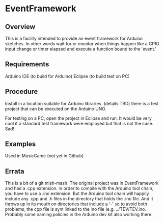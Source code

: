 # EventFramework #

## Overview ##

This is a facility intended to provide an event framework for
Arduino sketches. In other words wait for or monitor when things happen
like a GPIO input change or timer elapsed and execute a function
bound to the 'event.'

## Requirements ##

Arduino IDE (to build for Arduino)
Eclipse (to build test on PC)

## Procedure ##

Install in a location suitable for Arduino libraries. (details TBD) there
is a test project that can be executed on the Arduino UNO.

For testing on a PC, open the project in Eclipse and run. It would be very 
cool if a standard test framework were employed but that is not the case. Sad!

## Examples ##

Used in MusicGame (not yet in Github)

## Errata ##

This is a bit of a git mish-mash. The original project was in
EventFramework and had a .cpp extension.  In order to compile with the
Arduino tool chain, you have to use a .ino extension. But the Arduino
tool chain will happily include any .cpp and .h files in the directory
that holds the .ino file. And it throws up in its mouth on directories
that include a '-' so to avoid both problems, the cpp file is sym linked
to the ino file (e.g. ../TEV/TEV.ino. Probably some naming policies in
the Arduino dev kit also working there.
